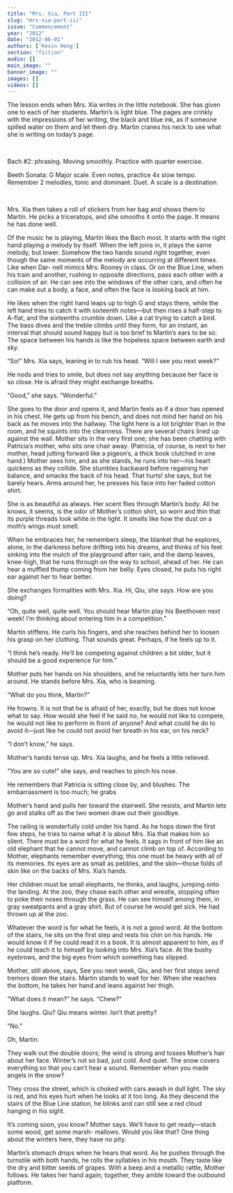 ```yaml
---
title: "Mrs. Xia, Part III"
slug: "mrs-xia-part-iii"
issue: "Commencement"
year: "2012"
date: "2012-06-01"
authors: ['Kevin Hong']
section: "fiction"
audio: []
main_image: ""
banner_image: ""
images: []
videos: []
---
```

The lesson ends when Mrs. Xia writes in the little notebook. She has given one to each of her students. Martin’s is light blue. The pages are crinkly with the impressions of her writing, the black and blue ink, as if someone spilled water on them and let them dry. Martin cranes his neck to see what she is writing on today’s page.

 

Bach #2: phrasing. Moving smoothly. Practice with quarter exercise.

Beeth Sonata: G Major scale. Even notes, practice 4x slow tempo. Remember 2 melodies, tonic and dominant. Duet. A scale is a destination.

 

Mrs. Xia then takes a roll of stickers from her bag and shows them to Martin. He picks a triceratops, and she smooths it onto the page. It means he has done well.

Of the music he is playing, Martin likes the Bach most. It starts with the right hand playing a melody by itself. When the left joins in, it plays the same melody, but lower. Somehow the two hands sound right together, even though the same moments of the melody are occurring at different times. Like when Dar- nell mimics Mrs. Rooney in class. Or on the Blue Line, when his train and another, rushing in opposite directions, pass each other with a collision of air. He can see into the windows of the other cars, and often he can make out a body, a face, and often the face is looking back at him.

He likes when the right hand leaps up to high G and stays there, while the left hand tries to catch it with sixteenth notes—but then rises a half-step to A-flat, and the sixteenths crumble down. Like a cat trying to catch a bird. The bass dives and the treble climbs until they form, for an instant, an interval that should sound happy but is too brief to Martin’s ears to be so. The space between his hands is like the hopeless space between earth and sky.

“So!” Mrs. Xia says, leaning in to rub his head. “Will I see you next week?”

He nods and tries to smile, but does not say anything because her face is so close. He is afraid they might exchange breaths.

“Good,” she says. “Wonderful.”

She goes to the door and opens it, and Martin feels as if a door has opened in his chest. He gets up from his bench, and does not mind her hand on his back as he moves into the hallway. The light here is a lot brighter than in the room, and he squints into the cleanness. There are several chairs lined up against the wall. Mother sits in the very first one; she has been chatting with Patricia’s mother, who sits one chair away. (Patricia, of course, is next to her mother, head jutting forward like a pigeon’s, a thick book clutched in one hand.) Mother sees him, and as she stands, he runs into her—his heart quickens as they collide. She stumbles backward before regaining her balance, and smacks the back of his head. That hurts! she says, but he barely hears. Arms around her, he presses his face into her faded cotton shirt.

She is as beautiful as always. Her scent flies through Martin’s body. All he knows, it seems, is the odor of Mother’s cotton shirt, so worn and thin that its purple threads look white in the light. It smells like how the dust on a moth’s wings must smell.

When he embraces her, he remembers sleep, the blanket that he explores, alone, in the darkness before drifting into his dreams, and thinks of his feet sinking into the mulch of the playground after rain, and the damp leaves, knee-high, that he runs through on the way to school, ahead of her. He can hear a muffled thump coming from her belly. Eyes closed, he puts his right ear against her to hear better.

She exchanges formalities with Mrs. Xia. Hi, Qiu, she says. How are you doing?

“Oh, quite well, quite well. You should hear Martin play his Beethoven next week! I’m thinking about entering him in a competition.”

Martin stiffens. He curls his fingers, and she reaches behind her to loosen his grasp on her clothing. That sounds great. Perhaps, if he feels up to it.

“I think he’s ready. He’ll be competing against children a bit older, but it should be a good experience for him.”

Mother puts her hands on his shoulders, and he reluctantly lets her turn him around. He stands before Mrs. Xia, who is beaming.

“What do you think, Martin?”

He frowns. It is not that he is afraid of her, exactly, but he does not know what to say. How would she feel if he said no, he would not like to compete, he would not like to perform in front of anyone? And what could he do to avoid it—just like he could not avoid her breath in his ear, on his neck?

“I don’t know,” he says.

Mother’s hands tense up. Mrs. Xia laughs, and he feels a little relieved.

“You are so cute!” she says, and reaches to pinch his nose.

He remembers that Patricia is sitting close by, and blushes. The embarrassment is too much; he grabs

Mother’s hand and pulls her toward the stairwell. She resists, and Martin lets go and stalks off as the two women draw out their goodbye.

The railing is wonderfully cold under his hand. As he hops down the first few steps, he tries to name what it is about Mrs. Xia that makes him so silent. There must be a word for what he feels. It sags in front of him like an old elephant that he cannot move, and cannot climb on top of. According to Mother, elephants remember everything; this one must be heavy with all of its memories. Its eyes are as small as pebbles, and the skin—those folds of skin like on the backs of Mrs. Xia’s hands.

Her children must be small elephants, he thinks, and laughs, jumping onto the landing. At the zoo, they chase each other and wrestle, stopping often to poke their noses through the grass. He can see himself among them, in gray sweatpants and a gray shirt. But of course he would get sick. He had thrown up at the zoo.

Whatever the word is for what he feels, it is not a good word. At the bottom of the stairs, he sits on the first step and rests his chin on his hands. He would know it if he could read it in a book. It is almost apparent to him, as if he could teach it to himself by looking into Mrs. Xia’s face. At the bushy eyebrows, and the big eyes from which something has slipped.

Mother, still above, says, See you next week, Qiu, and her first steps send tremors down the stairs. Martin stands to wait for her. When she reaches the bottom, he takes her hand and leans against her thigh.

“What does it mean?” he says. “Chew?”

She laughs. Qiu? Qiu means winter. Isn’t that pretty?

“No.”

Oh, Martin.

They walk out the double doors; the wind is strong and tosses Mother’s hair about her face. Winter’s not so bad, just cold. And quiet. The snow covers everything so that you can’t hear a sound. Remember when you made angels in the snow?

They cross the street, which is choked with cars awash in dull light. The sky is red, and his eyes hurt when he looks at it too long. As they descend the stairs of the Blue Line station, he blinks and can still see a red cloud hanging in his sight.

It’s coming soon, you know? Mother says. We’ll have to get ready—stack some wood, get some marsh- mallows. Would you like that? One thing about the winters here, they have no pity.

Martin’s stomach drops when he hears that word. As he pushes through the turnstile with both hands, he rolls the syllables in his mouth. They taste like the dry and bitter seeds of grapes. With a beep and a metallic rattle, Mother follows. He takes her hand again; together, they amble toward the outbound platform. 

 

